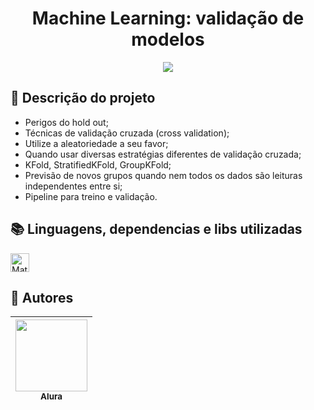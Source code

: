 <h1 align="center"> Machine Learning: validação de modelos </h1>

<p align="center">
   <img src="http://img.shields.io/static/v1?label=STATUS&message=CONCLUIDO&color=GREEN&style=for-the-badge"/>
</p>

## :open_file_folder: Descrição do projeto 
<ul>
   <li>Perigos do hold out;</li>
   <li>Técnicas de validação cruzada (cross validation);</li>
   <li>Utilize a aleatoriedade a seu favor;</li>
   <li>Quando usar diversas estratégias diferentes de validação cruzada;</li>
   <li>KFold, StratifiedKFold, GroupKFold;</li>
   <li>Previsão de novos grupos quando nem todos os dados são leituras independentes entre si;</li>
   <li>Pipeline para treino e validação.</li>
</ul>

## :books: Linguagens, dependencias e libs utilizadas
<div style="display: inline_block">
     <img align="center" alt="Mateus-Python" height="30" width="30" src="https://cdn.jsdelivr.net/gh/devicons/devicon/icons/python/python-original.svg" />
</div>      

## :raising_hand: Autores
| [<img src="https://user-images.githubusercontent.com/106707389/187273477-45a53362-7158-4c5e-b0f5-68c92aec9182.png" width=115><br><sub>Alura</sub>](https://www.alura.com.br) |
| :---: |
